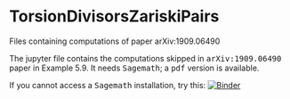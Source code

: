 # TorsionDivisorsZariskiPairs
Files containing computations of paper arXiv:1909.06490

The jupyter file contains the computations skipped in <kbd>arXiv:1909.06490</kbd> paper in Example 5.9. It needs <kbd>Sagemath</kbd>; a <kbd>pdf</kbd> version is available.

If you cannot access a <kbd>Sagemath</kbd> installation, try this: [![Binder](https://mybinder.org/badge_logo.svg)](https://mybinder.org/v2/gh/enriqueartal/TorsionDivisorsZariskiPairs/master?filepath=Example_5.9_1910.06490.ipynb)
